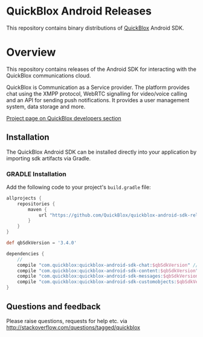 # QuickBlox Android Releases
This repository contains binary distributions of [QuickBlox](https://quickblox.com) Android SDK.

# Overview
This repository contains releases of the Android SDK for interacting with the QuickBlox communications cloud.

QuickBlox  is Communication as a Service provider. The platform provides chat using the XMPP protocol, WebRTC signalling for video/voice calling and an API for sending push notifications. It provides a user management system, data storage and more. 

[Project page on QuickBlox developers section](http://quickblox.com/developers/Android)

## Installation

The QuickBlox Android SDK can be installed directly into your application by importing sdk artifacts via Gradle.

### GRADLE Installation
Add the following code to your project's `build.gradle` file:

```groovy
allprojects {
    repositories {
        maven {
            url "https://github.com/QuickBlox/quickblox-android-sdk-releases/raw/master/"
        }
    }
}

def qbSdkVersion = '3.4.0'

dependencies {
    //
    сompile "com.quickblox:quickblox-android-sdk-chat:$qbSdkVersion" //include only necessary module dependency, all transitive modules will be included automatically
    сompile "com.quickblox:quickblox-android-sdk-content:$qbSdkVersion"
    сompile "com.quickblox:quickblox-android-sdk-messages:$qbSdkVersion"
    сompile "com.quickblox:quickblox-android-sdk-customobjects:$qbSdkVersion"
}
```

## Questions and feedback

Please raise questions, requests for help etc. via http://stackoverflow.com/questions/tagged/quickblox
